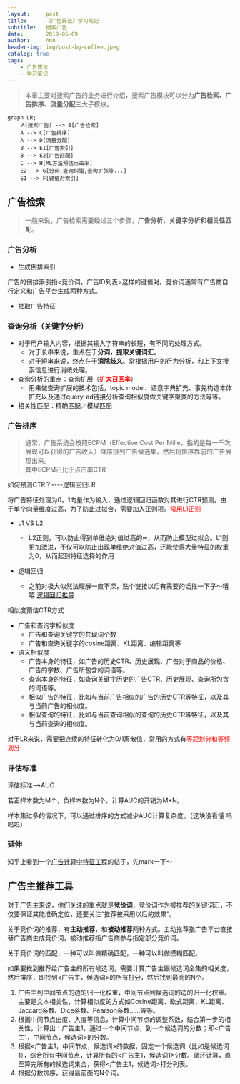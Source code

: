 ```yaml
---
layout:     post
title:      《广告算法》学习笔记
subtitle:   搜索广告
date:       2019-05-09
author:     Ann
header-img: img/post-bg-coffee.jpeg
catalog: true
tags:
    - 广告算法
    - 学习笔记
---
```


> 本章主要对搜索广告的业务进行介绍，搜索广告模块可以分为**广告检索、广告排序、流量分配**三大子模块。

```mermaid
graph LR;
　　 A(搜索广告) --> B[广告检索]
    A --> C[广告排序]
    A --> D[流量分配]
    B --> E1[广告索引]
    B --> E2[广告匹配]
    C --> H[ML方法预估点击率]
    E2 --> G[分词,查询纠错,查询扩张等...]
    E1 --> F[键值对索引]
```
## 广告检索

>一般来说，广告检索需要经过三个步骤，**广告分析，关键字分析和相关性匹配**。

### 广告分析
- 生成倒排索引  

广告的倒排索引指<竞价词，广告ID列表>这样的键值对。竞价词通常有广告商自行定义和广告平台生成两种方式。

- 抽取广告特征

### 查询分析（关键字分析）

+ 对于用户输入内容，根据其输入字符串的长短，有不同的处理方式。  
    + 对于长串来说，重点在于**分词，提取关键词汇**。  
    + 对于短串来说，终点在于**消除歧义**。常根据用户的行为分析，和上下文搜索信息进行消歧处理。
+ 查询分析的重点：查询扩展（**<font color="red">扩大召回率</font>**）
    + 用来做查询扩展的技术包括，topic model、语意字典扩充、事先构造本体扩充以及通过query-ad链接分析查询相似度做关键字聚类的方法等等。
+ 相关性匹配：精确匹配／模糊匹配

### 广告排序

>通常，广告系统会按照ECPM（Effective Cost Per Mille，指的是每一千次展现可以获得的广告收入）降序排列广告候选集，然后将排序靠前的广告展现出来。  
其中ECPM正比于点击率CTR

如何预测CTR？----逻辑回归LR

将广告特征处理为0，1向量作为输入，通过逻辑回归函数对其进行CTR预测。由于单个向量维度过高，为了防止过拟合，需要加入正则项。<font color="red">常用L1正则</font>

+ L1 VS L2 
    + L2正则，可以防止得到单维绝对值过高的w，从而防止模型过拟合。L1则更加激进，不仅可以防止出现单维绝对值过高，还能使得大量特征的权重为0，从而起到特征选择的作用

+ 逻辑回归
    + 之前对极大似然法理解一直不深，贴个链接以后有需要的话推一下子～嘻嘻 [逻辑回归推导](https://www.jianshu.com/p/894bda167422)

相似度预估CTR方式

- 广告和查询字相似度
    - 广告和查询关键字的共现词个数
    - 广告和查询关键字的cosine距离、KL距离、编辑距离等
- 语义相似度
    - 广告本身的特征，如广告的历史CTR、历史展现、广告对于商品的价格、广告的字数、广告所包含的词语等。
    - 查询本身的特征，如查询关键字历史的广告CTR、历史展现、查询所包含的词语等。
    - 相似广告的特征，比如与当前广告相似的广告的历史CTR等特征，以及其与当前广告的相似度。
    - 相似查询的特征，比如与当前查询相似的查询的历史CTR等特征，以及其与当前查询的相似度。

对于LR来说，需要把连续的特征转化为0/1离散值，常用的方式有<font color="red">等距划分和等频划分</font>

### 评估标准

评估标准-->AUC  

若正样本数为M个，负样本数为N个，计算AUC的开销为M*N。

样本集过多的情况下，可以通过排序的方式减少AUC计算复杂度。（这块没看懂 呜呜呜）

### 延伸
知乎上看到一个[广告计算中特征工程](https://zhuanlan.zhihu.com/p/27033340)的帖子，先mark一下～ 

## 广告主推荐工具
对于广告主来说，他们关注的重点就是**竞价词**，竞价词作为被推荐的关键词汇，不仅要保证其能准确定位，还要关注“推荐被采用以后的效果”。  

关于竞价词的推荐，有**主动推荐**，和**被动推荐**两种方式。主动推荐指广告平台直接替广告商生成竞价词，被动推荐指广告商参与指定部分竞价词。

关于竞价词的匹配，一种可以叫做精确匹配，一种可以叫做模糊匹配。

如果要找到推荐给广告主的所有候选词，需要计算广告主跟候选词全集的相关度，然后排序，即找到<广告主，候选词>的所有打分，然后找到最高的N个。

1. 广告主到中间节点的边的归一化权重，中间节点到候选词的边的归一化权重。主要是文本相关性，计算相似度的方式如Cosine距离、欧式距离、KL距离、Jaccard系数、Dice系数、Pearson系数……等等。
2. 根据中间节点出度、入度等信息，计算中间节点的调整系数，结合第一步的相关性，计算出：广告主1，通过一个中间节点，到一个候选词的分数；即<广告主1，中间节点，候选词>的分数。
3. 根据<广告主1，中间节点，候选词>的数据，固定一个候选词（比如是候选词1），综合所有中间节点，计算所有的<广告主1，候选词1>分数。循环计算，直至算完所有的候选词集合，获得<广告主1，候选词>打分列表。
4. 根据分数排序，获得最前面的N个词。
